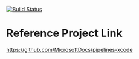 
[![Build Status](https://dev.azure.com/lucabelezal0076/pipelines-xcode/_apis/build/status/lednascimento.pipelines-xcode?branchName=master)](https://dev.azure.com/lucabelezal0076/pipelines-xcode/_build/latest?definitionId=1&branchName=master)

# Reference Project Link

https://github.com/MicrosoftDocs/pipelines-xcode
